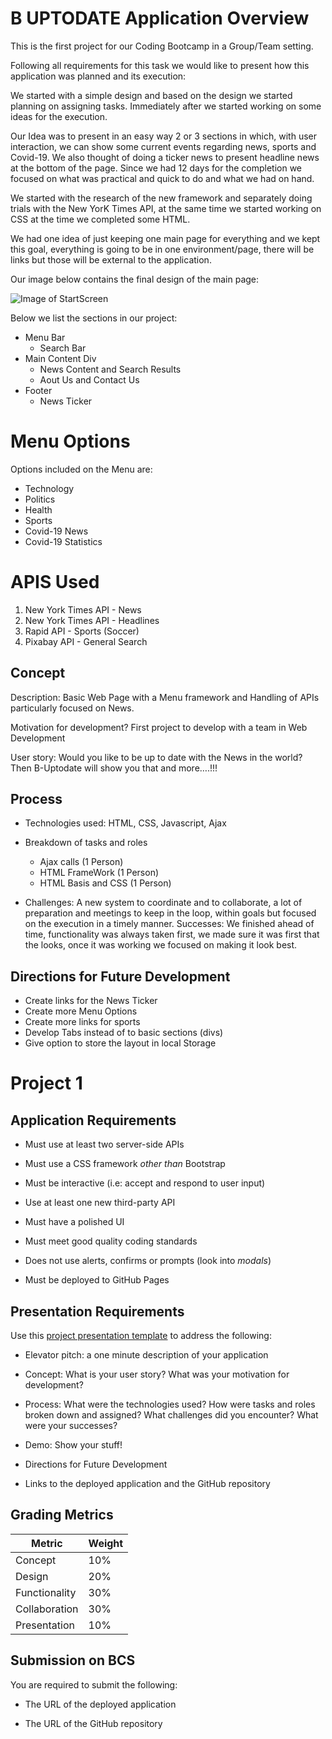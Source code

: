# B UPTODATE Application Overview

This is the first project for our Coding Bootcamp in a Group/Team setting.

Following all requirements for this task we would like to present how this application was planned and its execution:

We started with a simple design and based on the design we started planning on assigning tasks. Immediately after we started working on some ideas for the execution.

Our Idea was to present in an easy way 2 or 3 sections in which, with user interaction, we can show some current events regarding news, sports and Covid-19. We also thought of doing a ticker news to present headline news at the bottom of the page. Since we had 12 days for the completion we focused on what was practical and quick to do and what we had on hand.

We started with the research of the new framework and separately doing trials with the New YorK Times API, at the same time we started working on CSS at the time we completed some HTML.

We had one idea of just keeping one main page for everything and we kept this goal, everything is going to be in one environment/page, there will be links but those will be external to the application.

Our image below contains the final design of the main page:

![Image of StartScreen](https://github.com/AmirAshkan7091/project-one/tree/master/images/start_image.png?raw=true)

Below we list the sections in our project:

- Menu Bar
  - Search Bar
- Main Content Div
  - News Content and Search Results
  - Aout Us and Contact Us
- Footer
  - News Ticker

# Menu Options

Options included on the Menu are:

- Technology
- Politics
- Health
- Sports
- Covid-19 News
- Covid-19 Statistics

# APIS Used

1. New York Times API - News
2. New York Times API - Headlines
3. Rapid API - Sports (Soccer)
4. Pixabay API - General Search

## Concept

Description: Basic Web Page with a Menu framework and Handling of APIs particularly focused on News.

Motivation for development? First project to develop with a team in Web Development

User story: Would you like to be up to date with the News in the world? Then B-Uptodate will show you that and more….!!!

## Process

- Technologies used: HTML, CSS, Javascript, Ajax

- Breakdown of tasks and roles

  - Ajax calls (1 Person)
  - HTML FrameWork (1 Person)
  - HTML Basis and CSS (1 Person)

- Challenges: A new system to coordinate and to collaborate, a lot of preparation and meetings to keep in the loop, within goals but focused on the execution in a timely manner.
  Successes: We finished ahead of time, functionality was always taken first, we made sure it was first that the looks, once it was working we focused on making it look best.

## Directions for Future Development

- Create links for the News Ticker
- Create more Menu Options
- Create more links for sports
- Develop Tabs instead of to basic sections (divs)
- Give option to store the layout in local Storage

# Project 1

## Application Requirements

- Must use at least two server-side APIs

- Must use a CSS framework _other than_ Bootstrap

- Must be interactive (i.e: accept and respond to user input)

- Use at least one new third-party API

- Must have a polished UI

- Must meet good quality coding standards

- Does not use alerts, confirms or prompts (look into _modals_)

- Must be deployed to GitHub Pages

## Presentation Requirements

Use this [project presentation template](https://docs.google.com/presentation/d/1_u8TKy5zW5UlrVQVnyDEZ0unGI2tjQPDEpA0FNuBKAw/edit?usp=sharing) to address the following:

- Elevator pitch: a one minute description of your application

- Concept: What is your user story? What was your motivation for development?

- Process: What were the technologies used? How were tasks and roles broken down and assigned? What challenges did you encounter? What were your successes?

- Demo: Show your stuff!

- Directions for Future Development

- Links to the deployed application and the GitHub repository

## Grading Metrics

| Metric        | Weight |
| ------------- | ------ |
| Concept       | 10%    |
| Design        | 20%    |
| Functionality | 30%    |
| Collaboration | 30%    |
| Presentation  | 10%    |

## Submission on BCS

You are required to submit the following:

- The URL of the deployed application

- The URL of the GitHub repository

